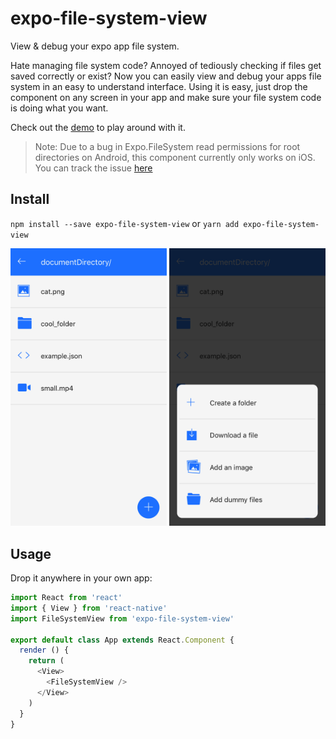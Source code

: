 # expo-file-system-view
View & debug your expo app file system.

Hate managing file system code? Annoyed of tediously checking if files get saved correctly or exist? Now you can easily view and debug your apps file system in an easy to understand interface. Using it is easy, just drop the component on any screen in your app and make sure your file system code is doing what you want.

Check out the [demo](https://expo.io/@samee/expo-file-system-view) to play around with it.

>Note: Due to a bug in Expo.FileSystem read permissions for root directories on Android, this component currently only works on iOS. You can track the issue [here](https://github.com/expo/expo/issues/776)

## Install
`npm install --save expo-file-system-view` or `yarn add expo-file-system-view`

<img src='./document.png' width='250'> <img src='./add.png' width='250'>

## Usage
Drop it anywhere in your own app:
```javascript
import React from 'react'
import { View } from 'react-native'
import FileSystemView from 'expo-file-system-view'

export default class App extends React.Component {
  render () {
    return (
      <View>
        <FileSystemView />
      </View>
    )
  }
}
```
